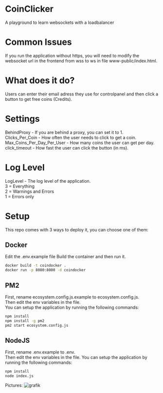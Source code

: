 # CoinClicker
 A playground to learn websockets with a loadbalancer  

# Common Issues
 If you run the application without https, you will need to modify the websocket url in the frontend from wss to ws in file www-public/index.html.  

# What does it do?
Users can enter their email adress they use for controlpanel and then click a button to get free coins (Credits).  

# Settings
BehindProxy - If you are behind a proxy, you can set it to 1.  
Clicks_Per_Coin - How often the user needs to click to get a coin.  
Max_Coins_Per_Day_Per_User - How many coins the user can get per day.  
click_timeout -  How fast the user can click the button (in ms).  

# Log Level
LogLevel - The log level of the application.   
3 = Everything  
2 = Warnings and Errors  
1 = Errors only  

# Setup
This repo comes with 3 ways to deploy it, you can choose one of them: 
## Docker
Edit the .env.example file
Build the container and then run it.
```sh
docker build -t coindocker .
docker run -p 8080:8000 -d coindocker
```

## PM2
First, rename ecosystem.config.js.example to ecosystem.config.js.  
Then edit the env variables in the file.  
You can setup the application by running the following commands:  
```bash
npm install
npm install -g pm2
pm2 start ecosystem.config.js
```

## NodeJS
First, rename .env.example to .env.  
Then edit the env variables in the file.
You can setup the application by running the following commands:  
```bash
npm install
node index.js
```

Pictures:
![grafik](https://user-images.githubusercontent.com/35345288/179521905-70d4c59b-6c68-4045-861e-69f895a4f708.png)


